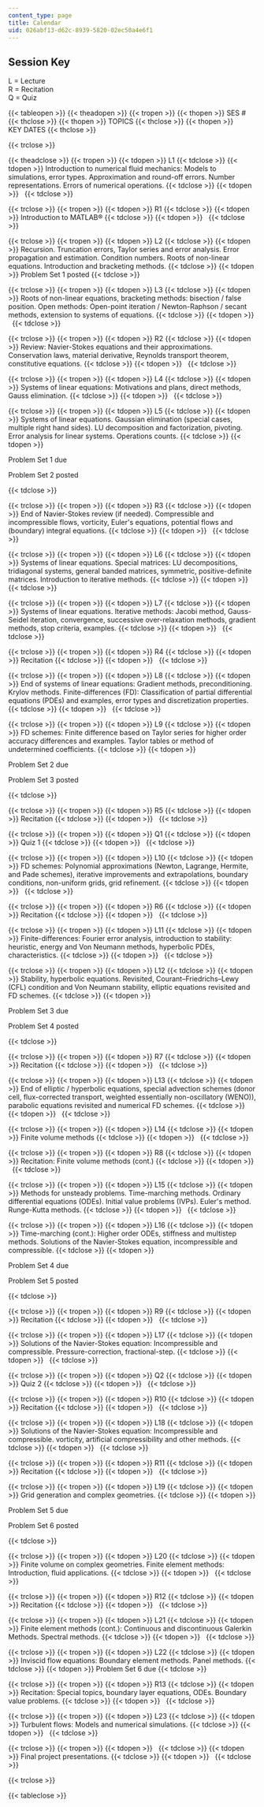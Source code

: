 ```yaml
---
content_type: page
title: Calendar
uid: 026abf13-d62c-8939-5820-02ec50a4e6f1
---
```


Session Key
-----------

L = Lecture  
R = Recitation  
Q = Quiz

{{< tableopen >}}
{{< theadopen >}}
{{< tropen >}}
{{< thopen >}}
SES #
{{< thclose >}}
{{< thopen >}}
TOPICS
{{< thclose >}}
{{< thopen >}}
KEY DATES
{{< thclose >}}

{{< trclose >}}

{{< theadclose >}}
{{< tropen >}}
{{< tdopen >}}
L1
{{< tdclose >}}
{{< tdopen >}}
Introduction to numerical fluid mechanics: Models to simulations, error types. Approximation and round-off errors. Number representations. Errors of numerical operations.
{{< tdclose >}}
{{< tdopen >}}
 
{{< tdclose >}}

{{< trclose >}}
{{< tropen >}}
{{< tdopen >}}
R1
{{< tdclose >}}
{{< tdopen >}}
Introduction to MATLAB®
{{< tdclose >}}
{{< tdopen >}}
 
{{< tdclose >}}

{{< trclose >}}
{{< tropen >}}
{{< tdopen >}}
L2
{{< tdclose >}}
{{< tdopen >}}
Recursion. Truncation errors, Taylor series and error analysis. Error propagation and estimation. Condition numbers. Roots of non-linear equations. Introduction and bracketing methods.
{{< tdclose >}}
{{< tdopen >}}
Problem Set 1 posted
{{< tdclose >}}

{{< trclose >}}
{{< tropen >}}
{{< tdopen >}}
L3
{{< tdclose >}}
{{< tdopen >}}
Roots of non-linear equations, bracketing methods: bisection / false position. Open methods: Open-point iteration / Newton-Raphson / secant methods, extension to systems of equations.
{{< tdclose >}}
{{< tdopen >}}
 
{{< tdclose >}}

{{< trclose >}}
{{< tropen >}}
{{< tdopen >}}
R2
{{< tdclose >}}
{{< tdopen >}}
Review: Navier-Stokes equations and their approximations. Conservation laws, material derivative, Reynolds transport theorem, constitutive equations.
{{< tdclose >}}
{{< tdopen >}}
 
{{< tdclose >}}

{{< trclose >}}
{{< tropen >}}
{{< tdopen >}}
L4
{{< tdclose >}}
{{< tdopen >}}
Systems of linear equations: Motivations and plans, direct methods, Gauss elimination.
{{< tdclose >}}
{{< tdopen >}}
 
{{< tdclose >}}

{{< trclose >}}
{{< tropen >}}
{{< tdopen >}}
L5
{{< tdclose >}}
{{< tdopen >}}
Systems of linear equations. Gaussian elimination (special cases, multiple right hand sides). LU decomposition and factorization, pivoting. Error analysis for linear systems. Operations counts.
{{< tdclose >}}
{{< tdopen >}}


Problem Set 1 due

Problem Set 2 posted


{{< tdclose >}}

{{< trclose >}}
{{< tropen >}}
{{< tdopen >}}
R3
{{< tdclose >}}
{{< tdopen >}}
End of Navier-Stokes review (if needed). Compressible and incompressible flows, vorticity, Euler's equations, potential flows and (boundary) integral equations.
{{< tdclose >}}
{{< tdopen >}}
 
{{< tdclose >}}

{{< trclose >}}
{{< tropen >}}
{{< tdopen >}}
L6
{{< tdclose >}}
{{< tdopen >}}
Systems of linear equations. Special matrices: LU decompositions, tridiagonal systems, general banded matrices, symmetric, positive-definite matrices. Introduction to iterative methods.
{{< tdclose >}}
{{< tdopen >}}
 
{{< tdclose >}}

{{< trclose >}}
{{< tropen >}}
{{< tdopen >}}
L7
{{< tdclose >}}
{{< tdopen >}}
Systems of linear equations. Iterative methods: Jacobi method, Gauss-Seidel iteration, convergence, successive over-relaxation methods, gradient methods, stop criteria, examples.
{{< tdclose >}}
{{< tdopen >}}
 
{{< tdclose >}}

{{< trclose >}}
{{< tropen >}}
{{< tdopen >}}
R4
{{< tdclose >}}
{{< tdopen >}}
Recitation
{{< tdclose >}}
{{< tdopen >}}
 
{{< tdclose >}}

{{< trclose >}}
{{< tropen >}}
{{< tdopen >}}
L8
{{< tdclose >}}
{{< tdopen >}}
End of systems of linear equations: Gradient methods, preconditioning. Krylov methods. Finite-differences (FD): Classification of partial differential equations (PDEs) and examples, error types and discretization properties.
{{< tdclose >}}
{{< tdopen >}}
 
{{< tdclose >}}

{{< trclose >}}
{{< tropen >}}
{{< tdopen >}}
L9
{{< tdclose >}}
{{< tdopen >}}
FD schemes: Finite difference based on Taylor series for higher order accuracy differences and examples. Taylor tables or method of undetermined coefficients.
{{< tdclose >}}
{{< tdopen >}}


Problem Set 2 due

Problem Set 3 posted


{{< tdclose >}}

{{< trclose >}}
{{< tropen >}}
{{< tdopen >}}
R5
{{< tdclose >}}
{{< tdopen >}}
Recitation
{{< tdclose >}}
{{< tdopen >}}
 
{{< tdclose >}}

{{< trclose >}}
{{< tropen >}}
{{< tdopen >}}
Q1
{{< tdclose >}}
{{< tdopen >}}
Quiz 1
{{< tdclose >}}
{{< tdopen >}}
 
{{< tdclose >}}

{{< trclose >}}
{{< tropen >}}
{{< tdopen >}}
L10
{{< tdclose >}}
{{< tdopen >}}
FD schemes: Polynomial approximations (Newton, Lagrange, Hermite, and Pade schemes), iterative improvements and extrapolations, boundary conditions, non-uniform grids, grid refinement.
{{< tdclose >}}
{{< tdopen >}}
 
{{< tdclose >}}

{{< trclose >}}
{{< tropen >}}
{{< tdopen >}}
R6
{{< tdclose >}}
{{< tdopen >}}
Recitation
{{< tdclose >}}
{{< tdopen >}}
 
{{< tdclose >}}

{{< trclose >}}
{{< tropen >}}
{{< tdopen >}}
L11
{{< tdclose >}}
{{< tdopen >}}
Finite-differences: Fourier error analysis, introduction to stability: heuristic, energy and Von Neumann methods, hyperbolic PDEs, characteristics.
{{< tdclose >}}
{{< tdopen >}}
 
{{< tdclose >}}

{{< trclose >}}
{{< tropen >}}
{{< tdopen >}}
L12
{{< tdclose >}}
{{< tdopen >}}
Stability, hyperbolic equations. Revisited, Courant–Friedrichs–Lewy (CFL) condition and Von Neumann stability, elliptic equations revisited and FD schemes.
{{< tdclose >}}
{{< tdopen >}}


Problem Set 3 due

Problem Set 4 posted


{{< tdclose >}}

{{< trclose >}}
{{< tropen >}}
{{< tdopen >}}
R7
{{< tdclose >}}
{{< tdopen >}}
Recitation
{{< tdclose >}}
{{< tdopen >}}
 
{{< tdclose >}}

{{< trclose >}}
{{< tropen >}}
{{< tdopen >}}
L13
{{< tdclose >}}
{{< tdopen >}}
End of elliptic / hyperbolic equations, special advection schemes (donor cell, flux-corrected transport, weighted essentially non-oscillatory (WENO)), parabolic equations revisited and numerical FD schemes.
{{< tdclose >}}
{{< tdopen >}}
 
{{< tdclose >}}

{{< trclose >}}
{{< tropen >}}
{{< tdopen >}}
L14
{{< tdclose >}}
{{< tdopen >}}
Finite volume methods
{{< tdclose >}}
{{< tdopen >}}
 
{{< tdclose >}}

{{< trclose >}}
{{< tropen >}}
{{< tdopen >}}
R8
{{< tdclose >}}
{{< tdopen >}}
Recitation: Finite volume methods (cont.)
{{< tdclose >}}
{{< tdopen >}}
 
{{< tdclose >}}

{{< trclose >}}
{{< tropen >}}
{{< tdopen >}}
L15
{{< tdclose >}}
{{< tdopen >}}
Methods for unsteady problems. Time-marching methods. Ordinary differential equations (ODEs). Initial value problems (IVPs). Euler's method. Runge-Kutta methods.
{{< tdclose >}}
{{< tdopen >}}
 
{{< tdclose >}}

{{< trclose >}}
{{< tropen >}}
{{< tdopen >}}
L16
{{< tdclose >}}
{{< tdopen >}}
Time-marching (cont.): Higher order ODEs, stiffness and multistep methods. Solutions of the Navier-Stokes equation, incompressible and compressible.
{{< tdclose >}}
{{< tdopen >}}


Problem Set 4 due

Problem Set 5 posted


{{< tdclose >}}

{{< trclose >}}
{{< tropen >}}
{{< tdopen >}}
R9
{{< tdclose >}}
{{< tdopen >}}
Recitation
{{< tdclose >}}
{{< tdopen >}}
 
{{< tdclose >}}

{{< trclose >}}
{{< tropen >}}
{{< tdopen >}}
L17
{{< tdclose >}}
{{< tdopen >}}
Solutions of the Navier-Stokes equation: Incompressible and compressible. Pressure-correction, fractional-step.
{{< tdclose >}}
{{< tdopen >}}
 
{{< tdclose >}}

{{< trclose >}}
{{< tropen >}}
{{< tdopen >}}
Q2
{{< tdclose >}}
{{< tdopen >}}
Quiz 2
{{< tdclose >}}
{{< tdopen >}}
 
{{< tdclose >}}

{{< trclose >}}
{{< tropen >}}
{{< tdopen >}}
R10
{{< tdclose >}}
{{< tdopen >}}
Recitation
{{< tdclose >}}
{{< tdopen >}}
 
{{< tdclose >}}

{{< trclose >}}
{{< tropen >}}
{{< tdopen >}}
L18
{{< tdclose >}}
{{< tdopen >}}
Solutions of the Navier-Stokes equation: Incompressible and compressible. vorticity, artificial compressibility and other methods.
{{< tdclose >}}
{{< tdopen >}}
 
{{< tdclose >}}

{{< trclose >}}
{{< tropen >}}
{{< tdopen >}}
R11
{{< tdclose >}}
{{< tdopen >}}
Recitation
{{< tdclose >}}
{{< tdopen >}}
 
{{< tdclose >}}

{{< trclose >}}
{{< tropen >}}
{{< tdopen >}}
L19
{{< tdclose >}}
{{< tdopen >}}
Grid generation and complex geometries.
{{< tdclose >}}
{{< tdopen >}}


Problem Set 5 due

Problem Set 6 posted


{{< tdclose >}}

{{< trclose >}}
{{< tropen >}}
{{< tdopen >}}
L20
{{< tdclose >}}
{{< tdopen >}}
Finite volume on complex geometries. Finite element methods: Introduction, fluid applications.
{{< tdclose >}}
{{< tdopen >}}
 
{{< tdclose >}}

{{< trclose >}}
{{< tropen >}}
{{< tdopen >}}
R12
{{< tdclose >}}
{{< tdopen >}}
Recitation
{{< tdclose >}}
{{< tdopen >}}
 
{{< tdclose >}}

{{< trclose >}}
{{< tropen >}}
{{< tdopen >}}
L21
{{< tdclose >}}
{{< tdopen >}}
Finite element methods (cont.): Continuous and discontinuous Galerkin Methods. Spectral methods.
{{< tdclose >}}
{{< tdopen >}}
 
{{< tdclose >}}

{{< trclose >}}
{{< tropen >}}
{{< tdopen >}}
L22
{{< tdclose >}}
{{< tdopen >}}
Inviscid flow equations: Boundary element methods. Panel methods.
{{< tdclose >}}
{{< tdopen >}}
Problem Set 6 due
{{< tdclose >}}

{{< trclose >}}
{{< tropen >}}
{{< tdopen >}}
R13
{{< tdclose >}}
{{< tdopen >}}
Recitation: Special topics, boundary layer equations, ODEs. Boundary value problems.
{{< tdclose >}}
{{< tdopen >}}
 
{{< tdclose >}}

{{< trclose >}}
{{< tropen >}}
{{< tdopen >}}
L23
{{< tdclose >}}
{{< tdopen >}}
Turbulent flows: Models and numerical simulations.
{{< tdclose >}}
{{< tdopen >}}
 
{{< tdclose >}}

{{< trclose >}}
{{< tropen >}}
{{< tdopen >}}
 
{{< tdclose >}}
{{< tdopen >}}
Final project presentations.
{{< tdclose >}}
{{< tdopen >}}
 
{{< tdclose >}}

{{< trclose >}}

{{< tableclose >}}